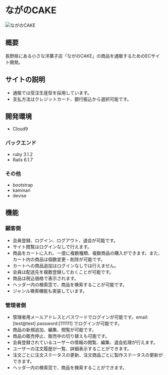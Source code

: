# ながのCAKE
![ながのCAKE](images/NaganoCake_screen.png)

## 概要
長野県にある小さな洋菓子店「ながのCAKE」の商品を通販するためのECサイト開発。

## サイトの説明
- 通販では受注生産型を採用しています。
- 支払方法はクレジットカード、銀行振込から選択可能です。

## 開発環境
- Cloud9

### バックエンド
- ruby 3.1.2
- Rails 6.1.7

### その他
- bootstrap
- kaminari
- devise

## 機能

### 顧客側

- 会員登録、ログイン、ログアウト、退会が可能です。
- サイト閲覧はログインなしで行えます。
- 商品をカートに入れ、一度に複数種類、複数商品の購入ができます。また、カート内の商品は個数変更・削除が可能です。
- カートへの商品追加はログインなしでは行えません。
- 会員は配送先を複数登録しておくことが可能です。
- 商品は税込価格で表示されます。
- ヘッダー内の検索窓で、商品を検索することが可能です。
- ジャンル検索機能も実装しています。

### 管理者側

- 管理者用メールアドレスとパスワードでログインが可能です。email:[test@test] password:[111111] でログインが可能です。
- 商品の新規追加、編集、閲覧が可能です。
- 商品の販売停止、販売中の切り替えも可能です。
- 会員登録されているユーザーの情報の閲覧、編集、退会処理が行えます。
- ユーザーの注文履歴が一覧、詳細表示することができます。
- 注文ごとに注文ステータスの更新、注文商品ごとに製作ステータスの更新ができます。
- ヘッダー内の検索窓で、商品を検索することができます。
